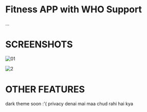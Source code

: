 # Fitness APP with WHO Support
...

# SCREENSHOTS

![01](https://user-images.githubusercontent.com/100375001/195172094-e0bcc0f8-b8a4-4cf0-8a66-1bdc1b910c76.jpg)

![2](https://user-images.githubusercontent.com/100375001/196403546-106990ab-794f-406d-b47a-eb3a2da1d2c9.jpg)


# OTHER FEATURES

dark theme soon :'( 
privacy denai mai maa chud rahi hai kya
